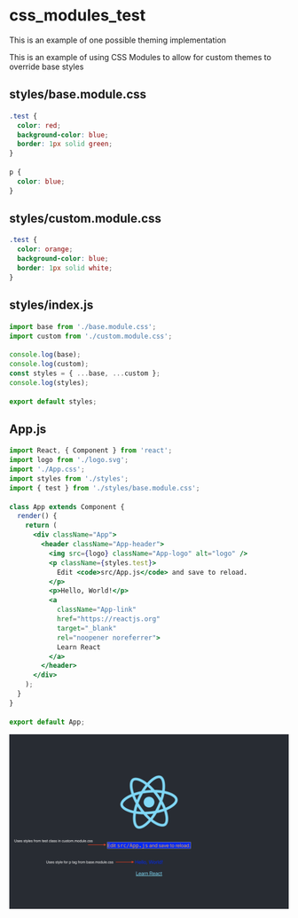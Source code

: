 # css_modules_test

This is an example of one possible theming implementation

This is an example of using CSS Modules to allow for custom themes to override base styles

## styles/base.module.css

```css
.test {
  color: red;
  background-color: blue;
  border: 1px solid green;
}

p {
  color: blue;
}
```

## styles/custom.module.css

```css
.test {
  color: orange;
  background-color: blue;
  border: 1px solid white;
}
```

## styles/index.js

```js
import base from './base.module.css';
import custom from './custom.module.css';

console.log(base);
console.log(custom);
const styles = { ...base, ...custom };
console.log(styles);

export default styles;
```

## App.js

```jsx
import React, { Component } from 'react';
import logo from './logo.svg';
import './App.css';
import styles from './styles';
import { test } from './styles/base.module.css';

class App extends Component {
  render() {
    return (
      <div className="App">
        <header className="App-header">
          <img src={logo} className="App-logo" alt="logo" />
          <p className={styles.test}>
            Edit <code>src/App.js</code> and save to reload.
          </p>
          <p>Hello, World!</p>
          <a
            className="App-link"
            href="https://reactjs.org"
            target="_blank"
            rel="noopener noreferrer">
            Learn React
          </a>
        </header>
      </div>
    );
  }
}

export default App;
```

![Screenshot](theme_example.png)

